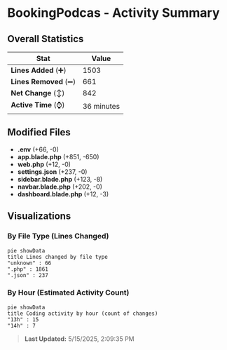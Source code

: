 # BookingPodcas - Activity Summary 

## Overall Statistics

| Stat                   | Value                                                             |
| ---------------------- | ----------------------------------------------------------------- |
| **Lines Added** (➕)   | 1503                                          |
| **Lines Removed** (➖) | 661                                        |
| **Net Change** (↕)    | 842                |
| **Active Time** (⌚)   | 36 minutes |


## Modified Files
- **.env** (+66, -0)
- **app.blade.php** (+851, -650)
- **web.php** (+12, -0)
- **settings.json** (+237, -0)
- **sidebar.blade.php** (+123, -8)
- **navbar.blade.php** (+202, -0)
- **dashboard.blade.php** (+12, -3)

## Visualizations

### By File Type (Lines Changed)

```mermaid
pie showData
title Lines changed by file type
"unknown" : 66
".php" : 1861
".json" : 237
```

### By Hour (Estimated Activity Count)

```mermaid
pie showData
title Coding activity by hour (count of changes)
"13h" : 15
"14h" : 7
```


> **Last Updated:** 5/15/2025, 2:09:35 PM